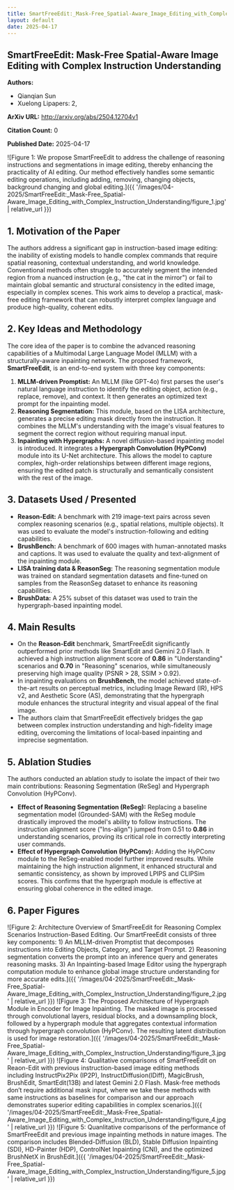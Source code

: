 ```yaml
---
title: SmartFreeEdit:_Mask-Free_Spatial-Aware_Image_Editing_with_Complex_Instruction_Understanding
layout: default
date: 2025-04-17
---
```

## SmartFreeEdit: Mask-Free Spatial-Aware Image Editing with Complex Instruction Understanding
**Authors:**
- Qianqian Sun
- Xuelong Lipapers: 2, 

**ArXiv URL:** http://arxiv.org/abs/2504.12704v1

**Citation Count:** 0

**Published Date:** 2025-04-17

![Figure 1: We propose SmartFreeEdit to address the challenge of reasoning instructions and segmentations in image editing, thereby enhancing the practicality of AI editing. Our method effectively handles some semantic editing operations, including adding, removing, changing objects, background changing and global editing.]({{ '/images/04-2025/SmartFreeEdit:_Mask-Free_Spatial-Aware_Image_Editing_with_Complex_Instruction_Understanding/figure_1.jpg' | relative_url }})
## 1. Motivation of the Paper
The authors address a significant gap in instruction-based image editing: the inability of existing models to handle complex commands that require spatial reasoning, contextual understanding, and world knowledge. Conventional methods often struggle to accurately segment the intended region from a nuanced instruction (e.g., "the cat in the mirror") or fail to maintain global semantic and structural consistency in the edited image, especially in complex scenes. This work aims to develop a practical, mask-free editing framework that can robustly interpret complex language and produce high-quality, coherent edits.

## 2. Key Ideas and Methodology
The core idea of the paper is to combine the advanced reasoning capabilities of a Multimodal Large Language Model (MLLM) with a structurally-aware inpainting network. The proposed framework, **SmartFreeEdit**, is an end-to-end system with three key components:

1.  **MLLM-driven Promptist:** An MLLM (like GPT-4o) first parses the user's natural language instruction to identify the editing object, action (e.g., replace, remove), and context. It then generates an optimized text prompt for the inpainting model.
2.  **Reasoning Segmentation:** This module, based on the LISA architecture, generates a precise editing mask directly from the instruction. It combines the MLLM's understanding with the image's visual features to segment the correct region without requiring manual input.
3.  **Inpainting with Hypergraphs:** A novel diffusion-based inpainting model is introduced. It integrates a **Hypergraph Convolution (HyPConv)** module into its U-Net architecture. This allows the model to capture complex, high-order relationships between different image regions, ensuring the edited patch is structurally and semantically consistent with the rest of the image.

## 3. Datasets Used / Presented
*   **Reason-Edit:** A benchmark with 219 image-text pairs across seven complex reasoning scenarios (e.g., spatial relations, multiple objects). It was used to evaluate the model's instruction-following and editing capabilities.
*   **BrushBench:** A benchmark of 600 images with human-annotated masks and captions. It was used to evaluate the quality and text-alignment of the inpainting module.
*   **LISA training data & ReasonSeg:** The reasoning segmentation module was trained on standard segmentation datasets and fine-tuned on samples from the ReasonSeg dataset to enhance its reasoning capabilities.
*   **BrushData:** A 25% subset of this dataset was used to train the hypergraph-based inpainting model.

## 4. Main Results
*   On the **Reason-Edit** benchmark, SmartFreeEdit significantly outperformed prior methods like SmartEdit and Gemini 2.0 Flash. It achieved a high instruction alignment score of **0.86** in "Understanding" scenarios and **0.70** in "Reasoning" scenarios, while simultaneously preserving high image quality (PSNR > 28, SSIM > 0.92).
*   In inpainting evaluations on **BrushBench**, the model achieved state-of-the-art results on perceptual metrics, including Image Reward (IR), HPS v2, and Aesthetic Score (AS), demonstrating that the hypergraph module enhances the structural integrity and visual appeal of the final image.
*   The authors claim that SmartFreeEdit effectively bridges the gap between complex instruction understanding and high-fidelity image editing, overcoming the limitations of local-based inpainting and imprecise segmentation.

## 5. Ablation Studies
The authors conducted an ablation study to isolate the impact of their two main contributions: Reasoning Segmentation (ReSeg) and Hypergraph Convolution (HyPConv).

*   **Effect of Reasoning Segmentation (ReSeg):** Replacing a baseline segmentation model (Grounded-SAM) with the ReSeg module drastically improved the model's ability to follow instructions. The instruction alignment score ("Ins-align") jumped from 0.51 to **0.86** in understanding scenarios, proving its critical role in correctly interpreting user commands.
*   **Effect of Hypergraph Convolution (HyPConv):** Adding the HyPConv module to the ReSeg-enabled model further improved results. While maintaining the high instruction alignment, it enhanced structural and semantic consistency, as shown by improved LPIPS and CLIPSim scores. This confirms that the hypergraph module is effective at ensuring global coherence in the edited image.

## 6. Paper Figures
![Figure 2: Architecture Overview of SmartFreeEdit for Reasoning Complex Scenarios Instruction-Based Editing. Our SmartFreeEdit consists of three key components: 1) An MLLM-driven Promptist that decomposes instructions into Editing Objects, Category, and Target Prompt. 2) Reasoning segmentation converts the prompt into an inference query and generates reasoning masks. 3) An Inpainting-based Image Editor using the hypergraph computation module to enhance global image structure understanding for more accurate edits.]({{ '/images/04-2025/SmartFreeEdit:_Mask-Free_Spatial-Aware_Image_Editing_with_Complex_Instruction_Understanding/figure_2.jpg' | relative_url }})
![Figure 3: The Proposed Architecture of Hypergraph Module in Encoder for Image Inpainting. The masked image is processed through convolutional layers, residual blocks, and a downsampling block, followed by a hypergraph module that aggregates contextual information through hypergraph convolution (HyPConv). The resulting latent distribution is used for image restoration.]({{ '/images/04-2025/SmartFreeEdit:_Mask-Free_Spatial-Aware_Image_Editing_with_Complex_Instruction_Understanding/figure_3.jpg' | relative_url }})
![Figure 4: Qualitative comparisons of SmartFreeEdit on Reaon-Edit with previous instruction-based image editing methods including InstructPix2Pix (IP2P), InstructDiffusion(IDiff), MagicBrush, BrushEdit, SmartEdit(13B) and latest Gemini 2.0 Flash. Mask-free methods don’t require additional mask input, where we take these methods with same instructions as baselines for comparison and our approach demonstrates superior editing capabilities in complex scenarios.]({{ '/images/04-2025/SmartFreeEdit:_Mask-Free_Spatial-Aware_Image_Editing_with_Complex_Instruction_Understanding/figure_4.jpg' | relative_url }})
![Figure 5: Quanlitative comparisons of the performance of SmartFreeEdit and previous image inpainting methods in nature images. The comparison includes Blended-Diffusion (BLD), Stable Diffusion Inpainting (SDI), HD-Painter (HDP), ControlNet Inpainting (CNI), and the optimized BrushNetX in BrushEdit.]({{ '/images/04-2025/SmartFreeEdit:_Mask-Free_Spatial-Aware_Image_Editing_with_Complex_Instruction_Understanding/figure_5.jpg' | relative_url }})
